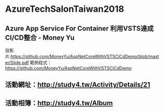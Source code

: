 # AzureTechSalonTaiwan2018

## Azure App Service For Container 利用VSTS達成CI/CD整合 - Money Yu
投影片:https://github.com/MoneyYu/AspNetCoreWithVSTSCiCdDemo/blob/master/Slide.pdf
範例程式：https://github.com/MoneyYu/AspNetCoreWithVSTSCiCdDemo

## 活動網址：http://study4.tw/Activity/Details/21
## 活動相簿：http://study4.tw/Album